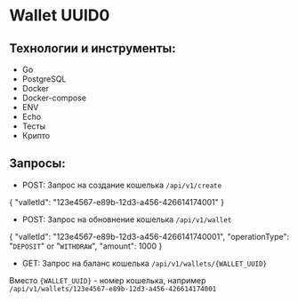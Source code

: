 # Wallet UUID0

## Технологии и инструменты:
- Go
- PostgreSQL
- Docker
- Docker-compose
- ENV
- Echo
- Тесты 
- Крипто

## Запросы:

- POST: 
Запрос на создание кошелька `/api/v1/create`

{
  "valletId": "123e4567-e89b-12d3-a456-426614174001"
}





- POST: 
Запрос на обновнение кошелька `/api/v1/wallet`

{
  "valletId": "123e4567-e89b-12d3-a456-4266141740001",
  "operationType": "`DEPOSIT`" or "`WITHDRAW`",
  "amount": 1000
}



- GET: 
Запрос на баланс кошелька `/api/v1/wallets/{WALLET_UUID}`

Вместо `{WALLET_UUID}` - номер кошелька, например `/api/v1/wallets/123e4567-e89b-12d3-a456-426614174001`

